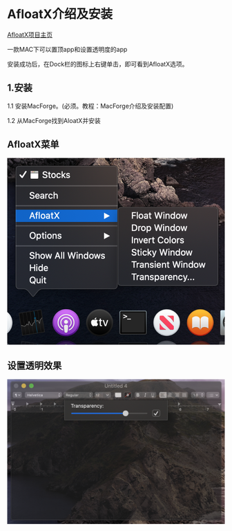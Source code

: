 # AfloatX介绍及安装

[AfloatX项目主页](https://github.com/jslegendre/AfloatX)

一款MAC下可以置顶app和设置透明度的app

安装成功后，在Dock栏的图标上右键单击，即可看到AfloatX选项。

## 1.安装

1.1 安装MacForge。\(必须。教程：MacForge介绍及安装配置\)

1.2 从MacForge找到AloatX并安装



## AfloatX菜单

![](../.gitbook/assets/image%20%2822%29.png)

## 设置透明效果

![](../.gitbook/assets/image%20%2821%29.png)

